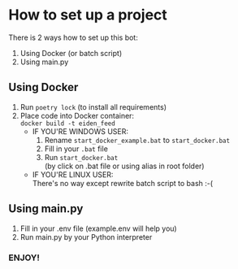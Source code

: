 # How to set up a project  
There is 2 ways how to set up this bot:  
1. Using Docker (or batch script)
2. Using main.py

## Using Docker  
1. Run ```poetry lock``` (to install all requirements)
2. Place code into Docker container:  
```docker build -t eiden_feed```  
   * IF YOU'RE WINDOWS USER: 
     1. Rename ```start_docker_example.bat``` to ```start_docker.bat```
     2. Fill in your ```.bat``` file
     3. Run ```start_docker.bat```  
     (by click on .bat file or using alias in root folder)
   * IF YOU'RE LINUX USER:  
   There's no way except rewrite batch script to bash :-(

## Using main.py
1. Fill in your .env file (example.env will help you)
2. Run main.py by your Python interpreter

### ENJOY!
